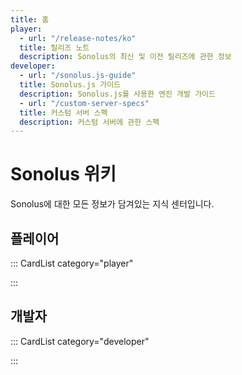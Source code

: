 ```yaml
---
title: 홈
player:
  - url: "/release-notes/ko"
  title: 릴리즈 노트
  description: Sonolus의 최신 및 이전 릴리즈에 관한 정보
developer:
  - url: "/sonolus.js-guide"
  title: Sonolus.js 가이드
  description: Sonolus.js를 사용한 엔진 개발 가이드
  - url: "/custom-server-specs"
  title: 커스텀 서버 스펙
  description: 커스텀 서버에 관한 스펙
---
```


# Sonolus 위키

Sonolus에 대한 모든 정보가 담겨있는 지식 센터입니다.

## 플레이어

::: CardList category="player"

:::

## 개발자

::: CardList category="developer"

:::
